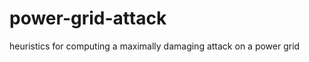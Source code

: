 power-grid-attack
=================

heuristics for computing a maximally damaging attack on a power grid
